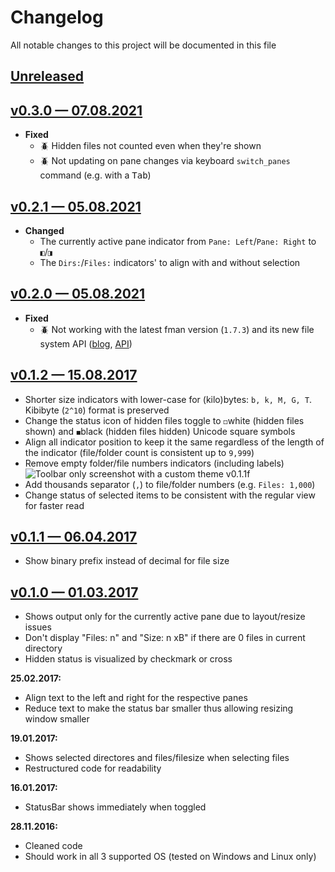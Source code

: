 # Changelog
All notable changes to this project will be documented in this file

## [Unreleased]
  [ Unreleased]: https://github.com/kek91/StatusBarExtended/compare/v0.3.0...HEAD

## [v0.3.0 — 07.08.2021]
  [ v0.3.0 — 07.08.2021]: https://github.com/kek91/StatusBarExtended/releases/tag/v0.3.0
  - __Fixed__
    + :beetle: Hidden files not counted even when they're shown
    + :beetle: Not updating on pane changes via keyboard `switch_panes` command (e.g. with a <kbd>Tab</kbd>)

## [v0.2.1 — 05.08.2021]
  [ v0.2.1 — 05.08.2021]: https://github.com/kek91/StatusBarExtended/releases/tag/v0.2.1
  - __Changed__
    + The currently active pane indicator from `Pane: Left`/`Pane: Right` to `◧`/`◨` 
    + The `Dirs:`/`Files:` indicators' to align with and without selection

## [v0.2.0 — 05.08.2021]
  [ v0.2.0 — 05.08.2021]: https://github.com/kek91/StatusBarExtended/releases/tag/v0.2.0
  - __Fixed__
    + :beetle: Not working with the latest fman version (`1.7.3`) and its new file system API ([blog](https://fman.io/blog/fmans-new-file-system-api/), [API](https://fman.io/docs/api#FileSystem))

## [v0.1.2 — 15.08.2017]
  [ v0.1.2 — 15.08.2017]: https://github.com/kek91/StatusBarExtended/releases/tag/v0.1.2
  - Shorter size indicators with lower-case for (kilo)bytes: `b, k, M, G, T`. Kibibyte (`2^10`) format is preserved
  - Change the status icon of hidden files toggle to `◻`white (hidden files shown) and `◼`black (hidden files hidden) Unicode square symbols
  - Align all indicator position to keep it the same regardless of the length of the indicator (file/folder count is consistent up to `9,999`)
  - Remove empty folder/file numbers indicators (including labels)
  ![Toolbar only screenshot with a custom theme v0.1.1f](fman-plugin-StatusBarExtendedF.png)
  - Add thousands separator (`,`) to file/folder numbers (e.g. `Files: 1,000`)
  - Change status of selected items to be consistent with the regular view for faster read

## [v0.1.1 — 06.04.2017]
  [ v0.1.1 — 06.04.2017]: https://github.com/kek91/StatusBarExtended/releases/tag/v0.1.1
  - Show binary prefix instead of decimal for file size

## [v0.1.0 — 01.03.2017]
  [ v0.1.0 — 01.03.2017]: https://github.com/kek91/StatusBarExtended/releases/tag/v0.1.0
  - Shows output only for the currently active pane due to layout/resize issues 
  - Don't display "Files: n" and "Size: n xB" if there are 0 files in current directory
  - Hidden status is visualized by checkmark or cross


**25.02.2017:**

  - Align text to the left and right for the respective panes
  - Reduce text to make the status bar smaller thus allowing resizing window smaller


**19.01.2017:**

  - Shows selected directores and files/filesize when selecting files
  - Restructured code for readability


**16.01.2017:**

  - StatusBar shows immediately when toggled


**28.11.2016:**

  - Cleaned code
  - Should work in all 3 supported OS (tested on Windows and Linux only)
